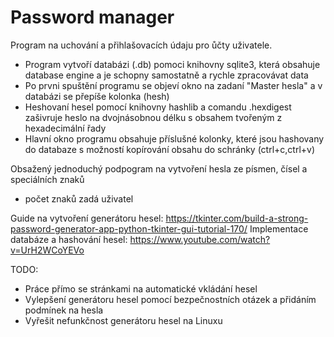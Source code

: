 # Password manager

Program na uchování a přihlašovacích údaju pro ůčty uživatele.
  
- Program vytvoří databázi (.db) pomoci knihovny sqlite3, která obsahuje database engine a je schopny samostatně a rychle zpracovávat data
- Po prvni spuštění programu se objeví okno na zadaní "Master hesla" a v databázi se přepíše kolonka (hesh)
- Heshovaní hesel pomocí knihovny hashlib a comandu .hexdigest zašivruje heslo na dvojnásobnou délku s obsahem tvořeným z hexadecimální řady
- Hlavní okno programu obsahuje příslušné kolonky, které jsou hashovany do databaze s možností kopírování obsahu do schránky (ctrl+c,ctrl+v)

Obsažený jednoduchý podpogram na vytvoření hesla ze písmen, čísel a speciálních znaků

- počet znaků zadá uživatel

Guide na vytvoření generátoru hesel: <https://tkinter.com/build-a-strong-password-generator-app-python-tkinter-gui-tutorial-170/>
Implementace databáze a hashování hesel: <https://www.youtube.com/watch?v=UrH2WCoYEVo>

TODO:
  
- Práce přímo se stránkami na automatické vkládání hesel
- Vylepšení generátoru hesel pomocí bezpečnostních otázek a přidáním podmínek na hesla
- Vyřešit nefunkčnost generátoru hesel na Linuxu
